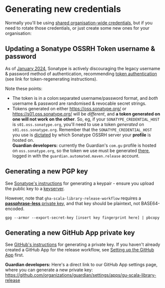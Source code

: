 # Generating new credentials

Normally you'll be using [shared organisation-wide credentials](supplying-credentials.md),
but if you need to rotate those credentials, or just create some new ones for your organisation:

## Updating a Sonatype OSSRH Token username & password

As of [January 2024](https://central.sonatype.org/news/20240109_issues_sonatype_org_deprecation/#support-requests),
Sonatype is actively discouraging the legacy username & password method of authentication, recommending
[token authentication](https://central.sonatype.org/publish/generate-token/)
(see link for token-regenerating instructions).

Note these points:

* The token is in a colon:separated username/password format, and _both_ username & password are randomised & revocable
  secret strings.
* Tokens generated on either https://oss.sonatype.org/ or https://s01.oss.sonatype.org/ will be _different_, and
  **a token generated on one will not work on the other**. So, eg, if your `SONATYPE_CREDENTIAL_HOST` is `s01.oss.sonatype.org`,
  you'll need to use a token _generated_ on `s01.oss.sonatype.org`. Remember that the `SONATYPE_CREDENTIAL_HOST` you
  use is [dictated](https://github.com/xerial/sbt-sonatype/pull/461) by which Sonatype OSSRH server your **profile**
  is hosted on.  
  **Guardian developers:** currently the Guardian's `com.gu` profile is hosted on `oss.sonatype.org`, so the token we
  use must be generated [there](https://oss.sonatype.org/), logged in with the `guardian.automated.maven.release`
  account.

## Generating a new PGP key

See [Sonatype's instructions](https://central.sonatype.org/publish/requirements/gpg/#generating-a-key-pair) for
generating a keypair - ensure you upload the public key to a [keyserver](https://keyserver.ubuntu.com/).

However, note that `gha-scala-library-release-workflow` requires a
[**passphrase-less** private key](https://unix.stackexchange.com/a/550538/46453), and that key
should be plaintext, not BASE64-encoded.

```shell
gpg --armor --export-secret-key [insert key fingerprint here] | pbcopy
```

## Generating a new GitHub App private key

See [GitHub's instructions](https://docs.github.com/en/apps/creating-github-apps/authenticating-with-a-github-app/managing-private-keys-for-github-apps#generating-private-keys) for generating a private key. If you haven't already created a GitHub App for the
release workflow, see [Setting up the GitHub App](github-app.md) first.

**Guardian developers:** Here's a direct link to our GitHub App settings page, where you can generate a new private key:
https://github.com/organizations/guardian/settings/apps/gu-scala-library-release
